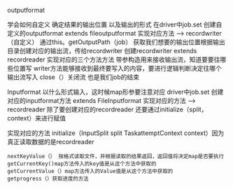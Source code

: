 outputformat

学会如何自定义 确定结果的输出位置 以及输出的形式
在driver中job.set
创建自定义的outputformat   extends fileoutputformat
实现对应方法 --> recordwriter（自定义）
通过this。getOutputPath（job） 获取我们想要的输出位置根据输出目录创建对应的输出流，传给recordwriter
创建recordwriter extends recordreader
实现对应的三个方法方法
	带参构造用来接收输出流，知道要要往哪些位置写
	writer方法能够接收到最终要写入的内容，要进行逻辑判断决定往哪个输出流写入
	close（）关闭流    也是我们job的结束
	

	
Inputformat
以什么形式输入，这时候map形参要注意对应
driver中job.set
创建对应的inputformat方法 extends FileInputformat
实现对应的方法 ——> recordreader   除了要创建对应的recordreader 
还要通过initialize（split，context）来进行赋值

实现对应的方法
initialize（InputSplit split TaskattemptContext context）因为真正读取数据的是recordreader

	nextKeyValue（） 按格式读取文件，并根据读取的结果返回，返回值将决定map是否要执行
	getCurrentKey()map方法传入的key值是从这个方法中获取的
	getCurrentValue（）map方法传入的Value值是从这个方法中获取的
	getprogress（）获取进度的方法
	